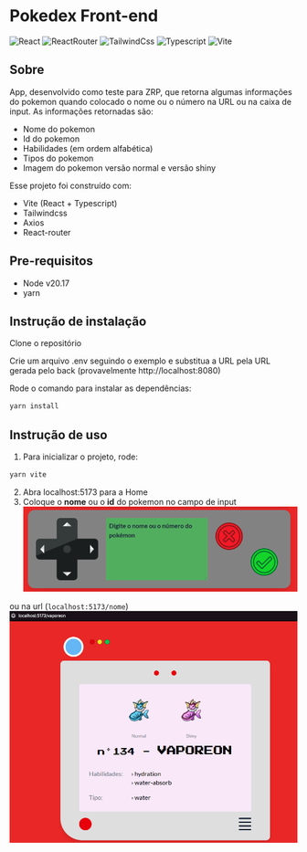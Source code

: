 # Pokedex Front-end
![React](https://img.shields.io/badge/React-20232A?style=for-the-badge&logo=react&logoColor=61DAFB) ![ReactRouter](https://img.shields.io/badge/React_Router-CA4245?style=for-the-badge&logo=react-router&logoColor=white) ![TailwindCss](https://img.shields.io/badge/Tailwind_CSS-38B2AC?style=for-the-badge&logo=tailwind-css&logoColor=white) ![Typescript](https://img.shields.io/badge/TypeScript-007ACC?style=for-the-badge&logo=typescript&logoColor=white) ![Vite](https://img.shields.io/badge/Vite-B73BFE?style=for-the-badge&logo=vite&logoColor=FFD62E)

## Sobre
App, desenvolvido como teste para ZRP, que retorna algumas informações do pokemon quando colocado o nome ou o número na URL ou na caixa de input.
As informações retornadas são: 
- Nome do pokemon
- Id do pokemon
- Habilidades (em ordem alfabética)
- Tipos do pokemon
- Imagem do pokemon versão normal e versão shiny

Esse projeto foi construído com:
- Vite (React + Typescript)
- Tailwindcss
- Axios
- React-router

## Pre-requisitos
- Node v20.17
- yarn

## Instrução de instalação
Clone o repositório

Crie um arquivo .env seguindo o exemplo e substitua a URL pela URL gerada pelo back (provavelmente http://localhost:8080)

Rode o comando para instalar as dependências:
```bash
yarn install
```

## Instrução de uso
1. Para inicializar o projeto, rode:
```bash
yarn vite
```
2. Abra localhost:5173 para a Home
3. Coloque o **nome** ou o **id** do pokemon no campo de input 
![input mode](/src/assets/image.png)

ou na url (``localhost:5173/nome``)
![url mode](/src/assets/url.png)

